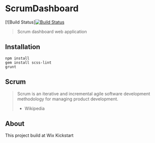 # ScrumDashboard

[![Build Status][![Build Status](https://travis-ci.org/tuti44/test-week.svg?branch=master)](https://travis-ci.org/tuti44/test-week)
> Scrum dashboard web application

## Installation

```
npm install
gem install scss-lint
grunt
```

## Scrum

> Scrum is an iterative and incremental agile software development methodology for managing product development.
> - Wikipedia

## About

This project build at Wix Kickstart
